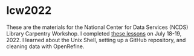# lcw2022
These are the materials for the National Center for Data Services (NCDS) Library Carpentry Workshop. I completed <a href url="https://nnlm-carpentries.github.io/2022-07-18-ncds-online/">these lessons</a> on July 18-19, 2022.
I learned about the Unix Shell, setting up a GitHub repository, and cleaning data with OpenRefine.
